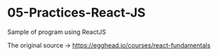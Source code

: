 # 05-Practices-React-JS
Sample of program using ReactJS


The original source -> https://egghead.io/courses/react-fundamentals
